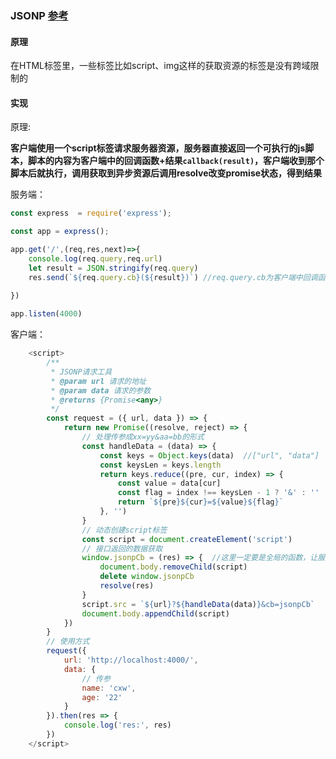 ### JSONP [参考](https://segmentfault.com/a/1190000015597029?utm_source=tag-newest)

#### 原理

在HTML标签里，一些标签比如script、img这样的获取资源的标签是没有跨域限制的

#### 实现

原理:

**客户端使用一个script标签请求服务器资源，服务器直接返回一个可执行的js脚本，脚本的内容为客户端中的回调函数+结果`callback(result)`，客户端收到那个脚本后就执行，调用获取到异步资源后调用resolve改变promise状态，得到结果**

服务端：

```js
const express  = require('express');

const app = express();

app.get('/',(req,res,next)=>{
    console.log(req.query,req.url)
    let result = JSON.stringify(req.query)    
    res.send(`${req.query.cb}(${result})`) //req.query.cb为客户端中回调函数的名称
	
})

app.listen(4000)
```



客户端：

```js
    <script>
        /**
         * JSONP请求工具
         * @param url 请求的地址
         * @param data 请求的参数
         * @returns {Promise<any>}
         */
        const request = ({ url, data }) => {
            return new Promise((resolve, reject) => {
                // 处理传参成xx=yy&aa=bb的形式
                const handleData = (data) => {
                    const keys = Object.keys(data)  //["url", "data"]
                    const keysLen = keys.length
                    return keys.reduce((pre, cur, index) => {
                        const value = data[cur]
                        const flag = index !== keysLen - 1 ? '&' : ''  //判断是否是最后一个
                        return `${pre}${cur}=${value}${flag}`
                    }, '')
                }
                // 动态创建script标签
                const script = document.createElement('script')
                // 接口返回的数据获取
                window.jsonpCb = (res) => {  //这里一定要是全局的函数，让服务器返回的脚本调用
                    document.body.removeChild(script)
                    delete window.jsonpCb
                    resolve(res)
                }
                script.src = `${url}?${handleData(data)}&cb=jsonpCb`
                document.body.appendChild(script)
            })
        }
        // 使用方式
        request({
            url: 'http://localhost:4000/',
            data: {
                // 传参
                name: 'cxw',
                age: '22'
            }
        }).then(res => {
            console.log('res:', res)
        })
    </script>
```



